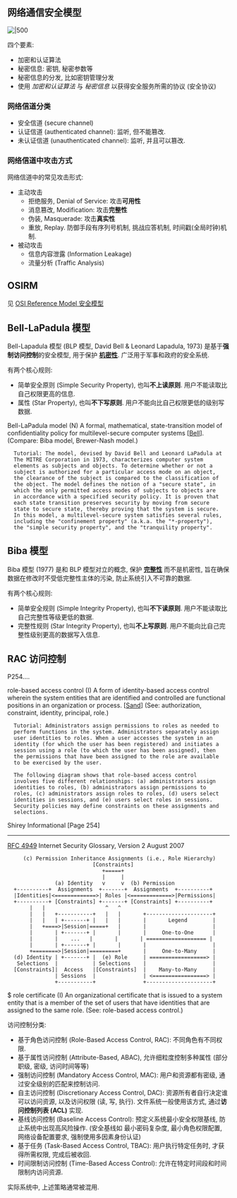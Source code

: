 ## 网络通信安全模型

![|500](../../attach/Pasted%20image%2020230611205541.png)

四个要素:
- 加密和认证算法
- 秘密信息: 密钥, 秘密参数等
- 秘密信息的分发, 比如密钥管理分发
- 使用 *加密和认证算法* 与 *秘密信息* 以获得安全服务所需的协议 (安全协议)

### 网络信道分类

- 安全信道 (secure channel)
- 认证信道 (authenticated channel): 监听, 但不能篡改.
- 未认证信道 (unauthenticated channel): 监听, 并且可以篡改.

### 网络信道中攻击方式

网络信道中的常见攻击形式:
- 主动攻击
	- 拒绝服务, Denial of Service: 攻击**可用性**
	- 消息篡改, Modification: 攻击**完整性**
	- 伪装, Masquerade: 攻击**真实性**
	- 重放, Replay. 防御手段有序列号机制, 挑战应答机制, 时间戳(全局时钟)机制.
- 被动攻击
	- 信息内容泄露 (Information Leakage)
	- 流量分析 (Traffic Analysis)

## OSIRM

见 [OSI Reference Model 安全模型](ReadMe.md)

## Bell-LaPadula 模型

Bell-Lapadula 模型 (BLP 模型, David Bell & Leonard Lapadula, 1973) 是基于**强制访问控制**的安全模型, 用于保护 **[机密性](./ReadMe.md#安全服务及安全机制)**. 广泛用于军事和政府的安全系统.

有两个核心规则:
- 简单安全原则 (Simple Security Property), 也叫**不上读原则**. 用户不能读取比自己权限更高的信息.
- 属性 (Star Property), 也叫**不下写原则**. 用户不能向比自己权限更低的级别写数据.

Bell-LaPadula model
      (N) A formal, mathematical, state-transition model of
      confidentiality policy for multilevel-secure computer systems
      [[Bell](https://datatracker.ietf.org/doc/html/rfc4949#ref-Bell)]. (Compare: Biba model, Brewer-Nash model.)

      Tutorial: The model, devised by David Bell and Leonard LaPadula at
      The MITRE Corporation in 1973, characterizes computer system
      elements as subjects and objects. To determine whether or not a
      subject is authorized for a particular access mode on an object,
      the clearance of the subject is compared to the classification of
      the object. The model defines the notion of a "secure state", in
      which the only permitted access modes of subjects to objects are
      in accordance with a specified security policy. It is proven that
      each state transition preserves security by moving from secure
      state to secure state, thereby proving that the system is secure.
      In this model, a multilevel-secure system satisfies several rules,
      including the "confinement property" (a.k.a. the "*-property"),
      the "simple security property", and the "tranquility property".

## Biba 模型

Biba 模型 (1977) 是和 BLP 模型对立的概念, 保护 **[完整性](./ReadMe.md)** 而不是机密性, 旨在确保数据在修改时不受低完整性主体的污染, 防止系统引入不可靠的数据. 

有两个核心规则:
- 简单安全规则 (Simple Integrity Property), 也叫**不下读原则**. 用户不能读取比自己完整性等级更低的数据.
- 完整性规则 (Star Integrity Property), 也叫**不上写原则**. 用户不能向比自己完整性级别更高的数据写入信息.

## RAC 访问控制

P254....

role-based access control
      (I) A form of identity-based access control wherein the system
      entities that are identified and controlled are functional
      positions in an organization or process. [[Sand](https://datatracker.ietf.org/doc/html/rfc4949#ref-Sand)] (See:
      authorization, constraint, identity, principal, role.)

      Tutorial: Administrators assign permissions to roles as needed to
      perform functions in the system. Administrators separately assign
      user identities to roles. When a user accesses the system in an
      identity (for which the user has been registered) and initiates a
      session using a role (to which the user has been assigned), then
      the permissions that have been assigned to the role are available
      to be exercised by the user.

      The following diagram shows that role-based access control
      involves five different relationships: (a) administrators assign
      identities to roles, (b) administrators assign permissions to
      roles, (c) administrators assign roles to roles, (d) users select
      identities in sessions, and (e) users select roles in sessions.
      Security policies may define constraints on these assignments and
      selections.

Shirey                       Informational                    [Page 254]

---

[RFC 4949](https://datatracker.ietf.org/doc/html/rfc4949)         Internet Security Glossary, Version 2       August 2007

         (c) Permission Inheritance Assignments (i.e., Role Hierarchy)
                               [Constraints]
                                  +=====+
                                  |     |
                   (a) Identity   v     v  (b) Permission
      +----------+  Assignments  +-------+  Assignments  +----------+
      |Identities|<=============>| Roles |<=============>|Permissions|
      +----------+ [Constraints] +-------+ [Constraints] +----------+
           |   |                   ^   ^
           |   |   +-----------+   |   |       +---------------------+
           |   |   | +-------+ |   |   |       |       Legend        |
           |   +====>|Session|=====+   |       |                     |
           |       | +-------+ |       |       |     One-to-One      |
           |       |    ...   |       |       | =================== |
           |       | +-------+ |       |       |                     |
           +========>|Session|=========+       |     One-to-Many     |
      (d) Identity | +-------+ |  (e) Role     | ==================> |
       Selections  |           | Selections    |                     |
      [Constraints]|  Access   |[Constraints]  |    Many-to-Many     |
                   | Sessions  |               | <=================> |
                   +-----------+               +---------------------+

   $ role certificate
      (I) An organizational certificate that is issued to a system
      entity that is a member of the set of users that have identities
      that are assigned to the same role. (See: role-based access
      control.)

访问控制分类:
- 基于角色访问控制 (Role-Based Access Control, RAC): 不同角色有不同权限.
- 基于属性访问控制 (Attribute-Based, ABAC), 允许细粒度控制多种属性 (部分职级, 密级, 访问时间等等)
- 强制访问控制 (Mandatory Access Control, MAC): 用户和资源都有密级, 通过安全级别的匹配来控制访问.
- 自主访问控制 (Discretionary Access Control, DAC): 资源所有者自行决定谁可以访问资源, 以及访问权限 (读, 写, 执行). 文件系统一般使用该方式, 通过**访问控制列表 (ACL)** 实现.
- 基线访问控制 (Baseline Access Control): 预定义系统最小安全权限基线, 防止系统中出现高风险操作. (安全基线如 最小密码复杂度, 最小角色权限配置, 网络设备配置要求, 强制使用多因素身份认证)
- 基于任务 (Task-Based Access Control, TBAC): 用户执行特定任务时, 才获得所需权限, 完成后被收回.
- 时间限制访问控制 (Time-Based Access Control): 允许在特定时间段和时间限制内访问资源.

实际系统中, 上述策略通常被混用.